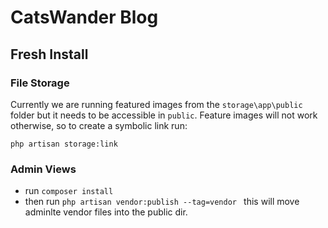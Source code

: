 # CatsWander Blog

## Fresh Install
### File Storage
Currently we are running featured images from the `storage\app\public` folder 
but it needs to be accessible in `public`. Feature images will not work otherwise,
so to create a symbolic link run:
```
php artisan storage:link
```

### Admin Views
* run `composer install`
* then run `php artisan vendor:publish --tag=vendor `
this will move adminlte vendor files into the public dir.